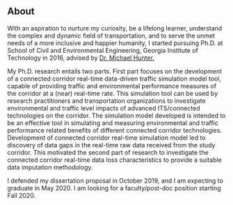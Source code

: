 ## About
With an aspiration to nurture my curiosity, be a lifelong learner, understand the complex and dynamic field of transportation, and to serve the unmet needs of a more inclusive and happier humanity, I started pursuing Ph.D. at School of Civil and Environmental Engineering, Georgia Institute of Technology in 2016, advised by [Dr. Michael Hunter.](https://ce.gatech.edu/people/Faculty/811/overview)

My Ph.D. research entails two parts. First part focuses on the development of a connected corridor real-time data-driven traffic simulation model tool, capable of providing traffic and environmental performance measures of the corridor at a (near) real-time rate. This simulation tool can be used by research practitioners and transportation organizations to investigate environmental and traffic level impacts of advanced ITS/connected technologies on the corridor. The simulation model developed is intended to be an effective tool in simulating and measuring environmental and traffic performance related benefits of different connected corridor technologies. Development of connected corridor real-time simulation model led to discovery of data gaps in the real-time raw data received from the study corridor. This motivated the second part of research to investigate the connected corridor real-time data loss characteristics to provide a suitable data imputation methodology. 

I defended my dissertation proposal in October 2019, and I am expecting to graduate in May 2020. I am looking for a faculty/post-doc position starting Fall 2020.

